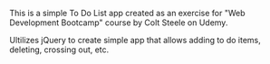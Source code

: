 This is a simple To Do List app created as an exercise for "Web Development Bootcamp" course by Colt Steele on Udemy.

Ultilizes jQuery to create simple app that allows adding to do items, deleting, crossing out, etc.